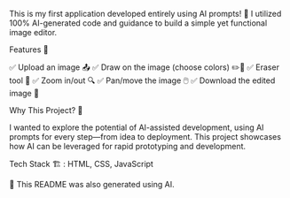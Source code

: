 This is my first application developed entirely using AI prompts! 🚀 I utilized 100% AI-generated code and guidance to build a simple yet functional image editor.

Features 🌟

✅ Upload an image 📤
✅ Draw on the image (choose colors) ✏️🎨
✅ Eraser tool 🧽
✅ Zoom in/out 🔍
✅ Pan/move the image 🖱️
✅ Download the edited image 💾

Why This Project? 🤖

I wanted to explore the potential of AI-assisted development, using AI prompts for every step—from idea to deployment. This project showcases how AI can be leveraged for rapid prototyping and development.

Tech Stack 🏗️ : HTML, CSS, JavaScript

📌 This README was also generated using AI.

